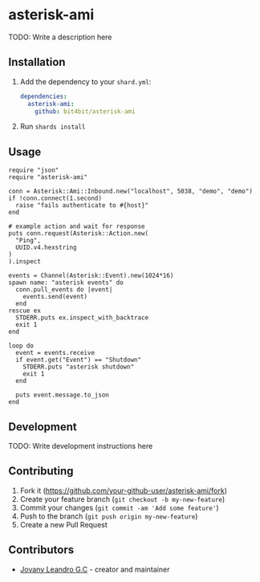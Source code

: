 # asterisk-ami

TODO: Write a description here

## Installation

1. Add the dependency to your `shard.yml`:

   ```yaml
   dependencies:
     asterisk-ami:
       github: bit4bit/asterisk-ami
   ```

2. Run `shards install`

## Usage

```crystal
require "json"
require "asterisk-ami"

conn = Asterisk::Ami::Inbound.new("localhost", 5038, "demo", "demo")
if !conn.connect(1.second)
  raise "fails authenticate to #{host}"
end

# example action and wait for response
puts conn.request(Asterisk::Action.new(
  "Ping",
  UUID.v4.hexstring
)
).inspect

events = Channel(Asterisk::Event).new(1024*16)
spawn name: "asterisk events" do
  conn.pull_events do |event|
    events.send(event)
  end
rescue ex
  STDERR.puts ex.inspect_with_backtrace
  exit 1
end

loop do
  event = events.receive
  if event.get("Event") == "Shutdown"
    STDERR.puts "asterisk shutdown"
    exit 1
  end

  puts event.message.to_json
end
```

## Development

TODO: Write development instructions here

## Contributing

1. Fork it (<https://github.com/your-github-user/asterisk-ami/fork>)
2. Create your feature branch (`git checkout -b my-new-feature`)
3. Commit your changes (`git commit -am 'Add some feature'`)
4. Push to the branch (`git push origin my-new-feature`)
5. Create a new Pull Request

## Contributors

- [Jovany Leandro G.C](https://github.com/your-github-user) - creator and maintainer
